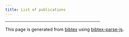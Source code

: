 ```yaml
---
title: List of publications
---
```


<div class="columns is-desktop">
  <div class="column is-10 is-offset-1">
    <div id="bibtex_display_box">
      <span id="bibtex_display"></span>
    </div>
  </div>
</div>
<iframe onload="loading_bibs()" height="0"></iframe> 

<footer class="footer">
  <div class="content has-text-centered">
    <p>
      This page is generated from <a href="./resources/my_publications.bib" target="blank">bibtex</a> using <a href="https://github.com/ORCID/bibtexParseJs" target="_blank">bibtex-parse-js</a>.
    </p>
  </div>
</footer>
